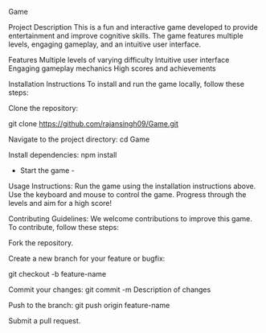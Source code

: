 Game

Project Description
This is a fun and interactive game developed to provide entertainment and improve cognitive skills. The game features multiple levels, engaging gameplay, and an intuitive user interface.

Features
  Multiple levels of varying difficulty
  Intuitive user interface
  Engaging gameplay mechanics
  High scores and achievements

Installation Instructions
  To install and run the game locally, follow these steps:

Clone the repository:

  git clone https://github.com/rajansingh09/Game.git
   
Navigate to the project directory:
  cd Game

Install dependencies:
  npm install

 - Start the game -

Usage Instructions:
  Run the game using the installation instructions above.
  Use the keyboard and mouse to control the game.
  Progress through the levels and aim for a high score!

Contributing Guidelines:
  We welcome contributions to improve this game. To contribute, follow these steps:

  Fork the repository.

Create a new branch for your feature or bugfix:

git checkout -b feature-name

Commit your changes:
git commit -m Description of changes

Push to the branch:
git push origin feature-name

Submit a pull request.


